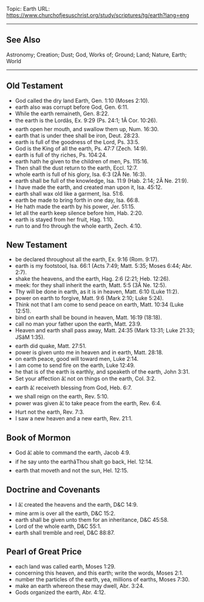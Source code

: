 Topic: Earth
URL: https://www.churchofjesuschrist.org/study/scriptures/tg/earth?lang=eng

---

## See Also

Astronomy; Creation; Dust; God, Works of; Ground; Land; Nature, Earth; World

---

## Old Testament

- God called the dry land Earth, Gen. 1:10 (Moses 2:10).
- earth also was corrupt before God, Gen. 6:11.
- While the earth remaineth, Gen. 8:22.
- the earth is the Lordâs, Ex. 9:29 (Ps. 24:1; 1Â Cor. 10:26).
- earth open her mouth, and swallow them up, Num. 16:30.
- earth that is under thee shall be iron, Deut. 28:23.
- earth is full of the goodness of the Lord, Ps. 33:5.
- God is the King of all the earth, Ps. 47:7 (Zech. 14:9).
- earth is full of thy riches, Ps. 104:24.
- earth hath he given to the children of men, Ps. 115:16.
- Then shall the dust return to the earth, Eccl. 12:7.
- whole earth is full of his glory, Isa. 6:3 (2Â Ne. 16:3).
- earth shall be full of the knowledge, Isa. 11:9 (Hab. 2:14; 2Â Ne. 21:9).
- I have made the earth, and created man upon it, Isa. 45:12.
- earth shall wax old like a garment, Isa. 51:6.
- earth be made to bring forth in one day, Isa. 66:8.
- He hath made the earth by his power, Jer. 51:15.
- let all the earth keep silence before him, Hab. 2:20.
- earth is stayed from her fruit, Hag. 1:10.
- run to and fro through the whole earth, Zech. 4:10.

## New Testament

- be declared throughout all the earth, Ex. 9:16 (Rom. 9:17).
- earth is my footstool, Isa. 66:1 (Acts 7:49; Matt. 5:35; Moses 6:44; Abr. 2:7).
- shake the heavens, and the earth, Hag. 2:6 (2:21; Heb. 12:26).
- meek: for they shall inherit the earth, Matt. 5:5 (3Â Ne. 12:5).
- Thy will be done in earth, as it is in heaven, Matt. 6:10 (Luke 11:2).
- power on earth to forgive, Matt. 9:6 (Mark 2:10; Luke 5:24).
- Think not that I am come to send peace on earth, Matt. 10:34 (Luke 12:51).
- bind on earth shall be bound in heaven, Matt. 16:19 (18:18).
- call no man your father upon the earth, Matt. 23:9.
- Heaven and earth shall pass away, Matt. 24:35 (Mark 13:31; Luke 21:33; JSâM 1:35).
- earth did quake, Matt. 27:51.
- power is given unto me in heaven and in earth, Matt. 28:18.
- on earth peace, good will toward men, Luke 2:14.
- I am come to send fire on the earth, Luke 12:49.
- he that is of the earth is earthly, and speaketh of the earth, John 3:31.
- Set your affection â¦ not on things on the earth, Col. 3:2.
- earth â¦ receiveth blessing from God, Heb. 6:7.
- we shall reign on the earth, Rev. 5:10.
- power was given â¦ to take peace from the earth, Rev. 6:4.
- Hurt not the earth, Rev. 7:3.
- I saw a new heaven and a new earth, Rev. 21:1.

## Book of Mormon

- God â¦ able to command the earth, Jacob 4:9.
- if he say unto the earthâThou shalt go back, Hel. 12:14.
- earth that moveth and not the sun, Hel. 12:15.

## Doctrine and Covenants

- I â¦ created the heavens and the earth, D&C 14:9.
- mine arm is over all the earth, D&C 15:2.
- earth shall be given unto them for an inheritance, D&C 45:58.
- Lord of the whole earth, D&C 55:1.
- earth shall tremble and reel, D&C 88:87.

## Pearl of Great Price

- each land was called earth, Moses 1:29.
- concerning this heaven, and this earth; write the words, Moses 2:1.
- number the particles of the earth, yea, millions of earths, Moses 7:30.
- make an earth whereon these may dwell, Abr. 3:24.
- Gods organized the earth, Abr. 4:12.

